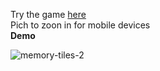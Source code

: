 Try the game [here](https://gator-memory-tiles.netlify.app)
<br>
Pich to zoon in for mobile devices
<br>
**Demo**


![memory-tiles-2](https://github.com/Dauntlesshokage/Memory-Tiles-Game/assets/30351895/8735081b-8fdd-4ce9-93be-88dad113c8f4)
